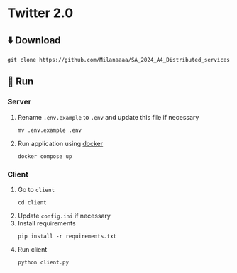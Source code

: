 # Twitter 2.0

## ⬇️ Download 
```shell
git clone https://github.com/Milanaaaa/SA_2024_A4_Distributed_services
```

## 🚀 Run

### Server
1. Rename `.env.example` to `.env` and update this file if necessary
    ```shell
    mv .env.example .env
    ```
2. Run application using [docker](https://www.docker.com/)
    ```shell
    docker compose up
    ```

### Client
1. Go to `client`
    ```shell
    cd client
    ```
2. Update `config.ini` if necessary
3. Install requirements
    ```shell
    pip install -r requirements.txt
    ```
4. Run client 
    ```shell
    python client.py
    ```
